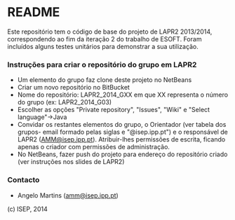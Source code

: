 # README #

Este repositório tem o código de base do projeto de LAPR2 2013/2014, correspondendo ao fim da iteração 2 do trabalho de ESOFT. Foram incluídos alguns testes unitários para demonstrar a sua utilização.

### Instruções para criar o repositório do grupo em LAPR2 ###

* Um elemento do grupo faz clone deste projeto no NetBeans
* Criar um novo repositório no BitBucket
* Nome do repositório: LAPR2_2014_GXX em que XX representa o número do grupo (ex: LAPR2_2014_G03)
* Escolher as opções "Private repository", "Issues", "Wiki" e "Select language"->Java
* Convidar os restantes elementos do grupo, o Orientador (ver tabela dos grupos- email formado pelas siglas e "@isep.ipp.pt") e o responsável de LAPR2 (AMM@isep.ipp.pt). Atribuir-lhes permissões de escrita, ficando apenas o criador com permissões de administração.
* No NetBeans, fazer push do projeto para endereço do repositório criado (ver instruções nos slides de LAPR2)

### Contacto ###

* Angelo Martins (amm@isep.ipp.pt)

(c) ISEP, 2014